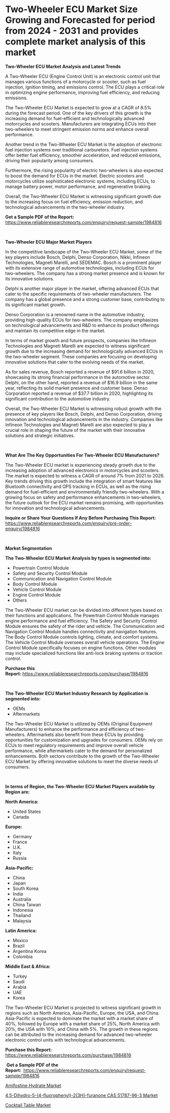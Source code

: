 <p><h1>Two-Wheeler ECU Market Size Growing and Forecasted for period from 2024 - 2031 and provides complete market analysis of this market</h1></p><p><strong>Two-Wheeler ECU Market Analysis and Latest Trends</strong></p>
<p><p>A Two-Wheeler ECU (Engine Control Unit) is an electronic control unit that manages various functions of a motorcycle or scooter, such as fuel injection, ignition timing, and emissions control. The ECU plays a critical role in optimizing engine performance, improving fuel efficiency, and reducing emissions.</p><p>The Two-Wheeler ECU Market is expected to grow at a CAGR of 8.5% during the forecast period. One of the key drivers of this growth is the increasing demand for fuel-efficient and technologically advanced motorcycles and scooters. Manufacturers are integrating ECUs into their two-wheelers to meet stringent emission norms and enhance overall performance.</p><p>Another trend in the Two-Wheeler ECU Market is the adoption of electronic fuel injection systems over traditional carburetors. Fuel injection systems offer better fuel efficiency, smoother acceleration, and reduced emissions, driving their popularity among consumers.</p><p>Furthermore, the rising popularity of electric two-wheelers is also expected to boost the demand for ECUs in the market. Electric scooters and motorcycles utilize sophisticated electronic systems, including ECUs, to manage battery power, motor performance, and regenerative braking.</p><p>Overall, the Two-Wheeler ECU Market is witnessing significant growth due to the increasing focus on fuel efficiency, emission reduction, and technological advancements in the two-wheeler industry.</p></p>
<p><strong>Get a Sample PDF of the Report:&nbsp;</strong> <a href="https://www.reliableresearchreports.com/enquiry/request-sample/1984816">https://www.reliableresearchreports.com/enquiry/request-sample/1984816</a></p>
<p>&nbsp;</p>
<p><strong>Two-Wheeler ECU Major Market Players</strong></p>
<p><p>In the competitive landscape of the Two-Wheeler ECU Market, some of the key players include Bosch, Delphi, Denso Corporation, Nikki, Infineon Technologies, Magneti Marelli, and SEDEMAC. Bosch is a prominent player with its extensive range of automotive technologies, including ECUs for two-wheelers. The company has a strong market presence and is known for its innovative solutions.</p><p>Delphi is another major player in the market, offering advanced ECUs that cater to the specific requirements of two-wheeler manufacturers. The company has a global presence and a strong customer base, contributing to its significant market growth.</p><p>Denso Corporation is a renowned name in the automotive industry, providing high-quality ECUs for two-wheelers. The company emphasizes on technological advancements and R&D to enhance its product offerings and maintain its competitive edge in the market.</p><p>In terms of market growth and future prospects, companies like Infineon Technologies and Magneti Marelli are expected to witness significant growth due to the increasing demand for technologically advanced ECUs in the two-wheeler segment. These companies are focusing on developing innovative solutions that cater to the evolving needs of the market.</p><p>As for sales revenue, Bosch reported a revenue of $91.6 billion in 2020, showcasing its strong financial performance in the automotive sector. Delphi, on the other hand, reported a revenue of $16.9 billion in the same year, reflecting its solid market presence and customer base. Denso Corporation reported a revenue of $37.7 billion in 2020, highlighting its significant contribution to the automotive industry.</p><p>Overall, the Two-Wheeler ECU Market is witnessing robust growth with the presence of key players like Bosch, Delphi, and Denso Corporation, driving innovation and technological advancements in the industry. Companies like Infineon Technologies and Magneti Marelli are also expected to play a crucial role in shaping the future of the market with their innovative solutions and strategic initiatives.</p></p>
<p>&nbsp;</p>
<p><strong>What Are The Key Opportunities For Two-Wheeler ECU Manufacturers?</strong></p>
<p><p>The Two-Wheeler ECU market is experiencing steady growth due to the increasing adoption of advanced electronics in motorcycles and scooters. The market is expected to witness a CAGR of around 7% from 2021 to 2026. Key trends driving this growth include the integration of smart features like Bluetooth connectivity and GPS tracking in ECUs, as well as the rising demand for fuel-efficient and environmentally friendly two-wheelers. With a growing focus on safety and performance enhancements in two-wheelers, the future outlook for the ECU market remains promising, with opportunities for innovation and technological advancements.</p></p>
<p><strong>Inquire or Share Your Questions If Any Before Purchasing This Report:</strong> <a href="https://www.reliableresearchreports.com/enquiry/pre-order-enquiry/1984816">https://www.reliableresearchreports.com/enquiry/pre-order-enquiry/1984816</a></p>
<p>&nbsp;</p>
<p><strong>Market Segmentation</strong></p>
<p><strong>The Two-Wheeler ECU Market Analysis by types is segmented into:</strong></p>
<p><ul><li>Powertrain Control Module</li><li>Safety and Security Control Module</li><li>Communication and Navigation Control Module</li><li>Body Control Module</li><li>Vehicle Control Module</li><li>Engine Control Module</li><li>Others</li></ul></p>
<p><p>The Two-Wheeler ECU market can be divided into different types based on their functions and applications. The Powertrain Control Module manages engine performance and fuel efficiency. The Safety and Security Control Module ensures the safety of the rider and vehicle. The Communication and Navigation Control Module handles connectivity and navigation features. The Body Control Module controls lighting, climate, and comfort systems. The Vehicle Control Module oversees overall vehicle operations. The Engine Control Module specifically focuses on engine functions. Other modules may include specialized functions like anti-lock braking systems or traction control.</p></p>
<p><strong>Purchase this Report:&nbsp;</strong><a href="https://www.reliableresearchreports.com/purchase/1984816">https://www.reliableresearchreports.com/purchase/1984816</a></p>
<p>&nbsp;</p>
<p><strong>The Two-Wheeler ECU Market Industry Research by Application is segmented into:</strong></p>
<p><ul><li>OEMs</li><li>Aftermarkets</li></ul></p>
<p><p>The Two-Wheeler ECU Market is utilized by OEMs (Original Equipment Manufacturers) to enhance the performance and efficiency of two-wheelers. Aftermarkets also benefit from these ECUs by providing opportunities for customization and upgrades for consumers. OEMs rely on ECUs to meet regulatory requirements and improve overall vehicle performance, while aftermarkets cater to the demand for personalized enhancements. Both sectors contribute to the growth of the Two-Wheeler ECU Market by offering innovative solutions to meet the diverse needs of consumers.</p></p>
<p>&nbsp;</p>
<p><strong>In terms of Region, the Two-Wheeler ECU Market Players available by Region are:</strong></p>
<p>
    <p> <strong> North America: </strong>
        <ul>
            <li>United States</li>
            <li>Canada</li>
        </ul>
        </p> 
    <p> <strong> Europe: </strong>
        <ul>
            <li>Germany</li>
            <li>France</li>
            <li>U.K.</li>
            <li>Italy</li>
            <li>Russia</li>
        </ul>
        </p> 
    <p> <strong> Asia-Pacific: </strong>
        <ul>
            <li>China</li>
            <li>Japan</li>
            <li>South Korea</li>
            <li>India</li>
            <li>Australia</li>
            <li>China Taiwan</li>
            <li>Indonesia</li>
            <li>Thailand</li>
            <li>Malaysia</li>
        </ul>
        </p> 
    <p> <strong> Latin America: </strong>
        <ul>
            <li>Mexico</li>
            <li>Brazil</li>
            <li>Argentina Korea</li>
            <li>Colombia</li>
        </ul>
        </p> 
    <p> <strong> Middle East & Africa: </strong>
        <ul>
            <li>Turkey</li>
            <li>Saudi</li>
            <li>Arabia</li>
            <li>UAE</li>
            <li>Korea</li>
        </ul>
    </p>
    </p>
<p><p>The Two-Wheeler ECU Market is projected to witness significant growth in regions such as North America, Asia-Pacific, Europe, the USA, and China. Asia-Pacific is expected to dominate the market with a market share of 40%, followed by Europe with a market share of 25%, North America with 20%, the USA with 10%, and China with 5%. The growth in these regions can be attributed to the increasing demand for advanced two-wheeler electronic control units with technological advancements.</p></p>
<p><strong>Purchase this Report: </strong><a href="https://www.reliableresearchreports.com/purchase/1984816">https://www.reliableresearchreports.com/purchase/1984816</a></p>
<p>&nbsp;<strong>Get a Sample PDF of the Report:&nbsp;&nbsp;</strong><a href="https://www.reliableresearchreports.com/enquiry/request-sample/1984816">https://www.reliableresearchreports.com/enquiry/request-sample/1984816</a></p>
<p><strong></strong></p>
<p><p><a href="https://view.publitas.com/reportprime-1/amifostine-hydrate-market-furnish-information-about-market-size-market-share-market-dynamics-and-projections-spanning-from-2023-to-2030/">Amifostine Hydrate Market</a></p><p><a href="https://view.publitas.com/reportprime-1/45-dihydro-5-4-fluorophenyl-2-3h-furanone-cas-51787-96-3-market-research-report-unlocks-analysis-on-the-market-financial-status-market-size-and-market-revenue-upto-2030/">4,5-Dihydro-5-(4-fluorophenyl)-2(3H)-furanone CAS 51787-96-3 Market</a></p><p><a href="https://view.publitas.com/reportprime-1/global-cocktail-table-market-by-types-applications-and-major-players-with-regional-growth-rate-analysis-and-development-situation-from-2023-to-2030/">Cocktail Table Market</a></p></p>